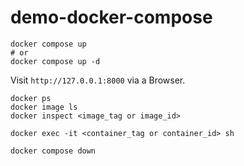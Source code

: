 # demo-docker-compose

```shell
docker compose up
# or
docker compose up -d
```

Visit `http://127.0.0.1:8000` via a Browser.

```shell
docker ps
docker image ls
docker inspect <image_tag or image_id>

docker exec -it <container_tag or container_id> sh
```

```shell
docker compose down
```
